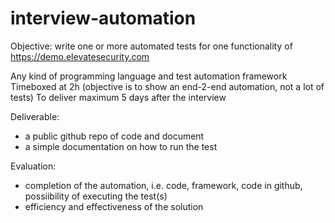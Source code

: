 # interview-automation

Objective: write one or more automated tests for one functionality of https://demo.elevatesecurity.com

Any kind of programming language and test automation framework
Timeboxed at 2h (objective is to show an end-2-end automation, not a lot of tests)
To deliver maximum 5 days after the interview

Deliverable: 
- a public github repo of code and document 
- a simple documentation on how to run the test

Evaluation:
 - completion of the automation, i.e. code, framework, code in github, possiibility of executing the test(s)
 - efficiency and effectiveness of the solution
